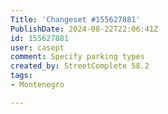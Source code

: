 ```yaml
---
Title: 'Changeset #155627881'
PublishDate: 2024-08-22T22:06:41Z
id: 155627881
user: casept
comment: Specify parking types
created_by: StreetComplete 58.2
tags:
- Montenegro

---
```

